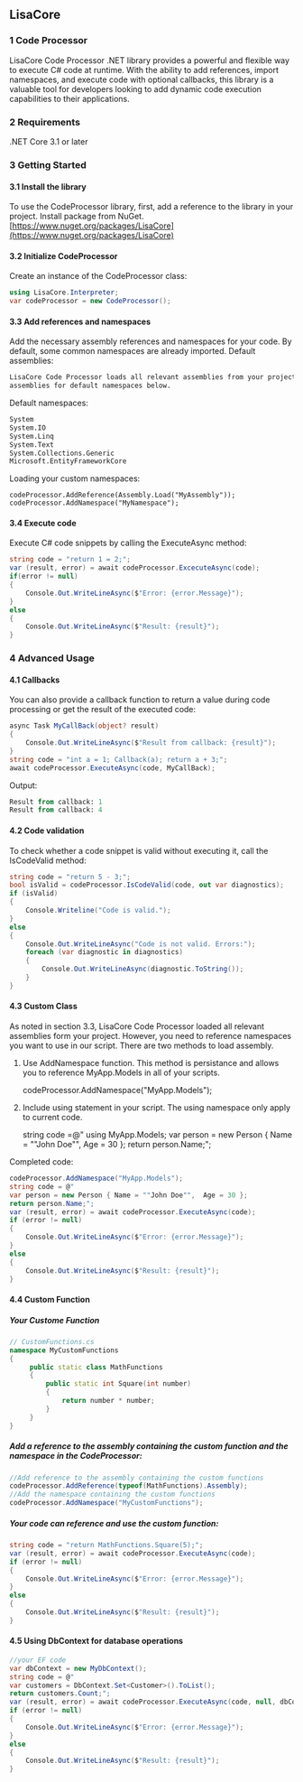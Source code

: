 ﻿## LisaCore

### 1 Code Processor

LisaCore Code Processor .NET library provides a powerful and flexible way to execute C# code at runtime. With the ability to add references, import namespaces, and execute code with optional callbacks, this library is a valuable tool for developers looking to add dynamic code execution capabilities to their applications.

### 2 Requirements

.NET Core 3.1 or later

### 3 Getting Started

#### 3.1 Install the library

To use the CodeProcessor library, first, add a reference to the library in your project. Install package from NuGet.  [https://www.nuget.org/packages/LisaCore](https://www.nuget.org/packages/LisaCore)

#### 3.2 Initialize CodeProcessor

Create an instance of the CodeProcessor class:

```csharp
using LisaCore.Interpreter;
var codeProcessor = new CodeProcessor();

```

#### 3.3 Add references and namespaces

Add the necessary assembly references and namespaces for your code. By default, some common namespaces are already imported. Default assemblies:

```css
LisaCore Code Processor loads all relevant assemblies from your project and
assemblies for default namespaces below.

```

Default namespaces:

```python
System
System.IO
System.Linq
System.Text
System.Collections.Generic
Microsoft.EntityFrameworkCore

```

Loading your custom namespaces:

```less
codeProcessor.AddReference(Assembly.Load("MyAssembly"));
codeProcessor.AddNamespace("MyNamespace");

```

#### 3.4 Execute code

Execute C# code snippets by calling the ExecuteAsync method:

```csharp
string code = "return 1 = 2;";
var (result, error) = await codeProcessor.ExcecuteAsync(code);
if(error != null)
{
    Console.Out.WriteLineAsync($"Error: {error.Message}");
}
else 
{
    Console.Out.WriteLineAsync($"Result: {result}");
}

```

### 4 Advanced Usage

#### 4.1 Callbacks

You can also provide a callback function to return a value during code processing or get the result of the executed code:

```csharp
async Task MyCallBack(object? result) 
{
    Console.Out.WriteLineAsync($"Result from callback: {result}");
}
string code = "int a = 1; Callback(a); return a + 3;";
await codeProcessor.ExecuteAsync(code, MyCallBack);

```

Output:

```sql
Result from callback: 1
Result from callback: 4

```

#### 4.2 Code validation

To check whether a code snippet is valid without executing it, call the IsCodeValid method:

```csharp
string code = "return 5 - 3;";
bool isValid = codeProcessor.IsCodeValid(code, out var diagnostics);
if (isValid)
{
    Console.Writeline("Code is valid.");
}
else 
{
    Console.Out.WriteLineAsync("Code is not valid. Errors:");
    foreach (var diagnostic in diagnostics)
    {
	    Console.Out.WriteLineAsync(diagnostic.ToString());
    }
}

```

#### 4.3 Custom Class

As noted in section 3.3, LisaCore Code Processor loaded all relevant assemblies form your project. However, you need to reference namespaces you want to use in our script. There are two methods to load assembly.

1.  Use AddNamespace function. This method is persistance and allows you to reference MyApp.Models in all of your scripts.
    
    codeProcessor.AddNamespace("MyApp.Models");
    
2.  Include using statement in your script. The using namespace only apply to current code.
    
    string code =@" using MyApp.Models; var person = new Person { Name = ""John Doe"", Age = 30 }; return person.Name;";
    

Completed code:

```csharp
codeProcessor.AddNamespace("MyApp.Models");
string code = @"
var person = new Person { Name = ""John Doe"",  Age = 30 };
return person.Name;";
var (result, error) = await codeProcessor.ExecuteAsync(code);
if (error != null)
{
    Console.Out.WriteLineAsync($"Error: {error.Message}");
}
else 
{
    Console.Out.WriteLineAsync($"Result: {result}");
}

```

#### 4.4 Custom Function

##### Your Custome Function

```cpp
// CustomFunctions.cs
namespace MyCustomFunctions
{
     public static class MathFunctions
     {
	     public static int Square(int number)
	     {
		     return number * number;
	     }
     }
}

```

##### Add a reference to the assembly containing the custom function and the namespace in the CodeProcessor:

```csharp
//Add reference to the assembly containing the custom functions
codeProcessor.AddReference(typeof(MathFunctions).Assembly);
//Add the namespace containing the custom functions
codeProcessor.AddNamespace("MyCustomFunctions");

```

##### Your code can reference and use the custom function:

```csharp
string code = "return MathFunctions.Square(5);";
var (result, error) = await codeProcessor.ExecuteAsync(code);
if (error != null)
{
    Console.Out.WriteLineAsync($"Error: {error.Message}");
}
else 
{
    Console.Out.WriteLineAsync($"Result: {result}");
}

```

#### 4.5 Using DbContext for database operations

```csharp
//your EF code
var dbContext = new MyDbContext();
string code = @"
var customers = DbContext.Set<Customer>().ToList();
return customers.Count;";
var (result, error) = await codeProcessor.ExecuteAsync(code, null, dbContext);
if (error != null)
{
    Console.Out.WriteLineAsync($"Error: {error.Message}");
}
else 
{
    Console.Out.WriteLineAsync($"Result: {result}");
}
```